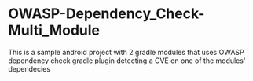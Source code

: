 # OWASP-Dependency_Check-Multi_Module
This is a sample android project with 2 gradle modules that uses OWASP dependency check gradle plugin detecting a CVE on one of the modules' dependecies
